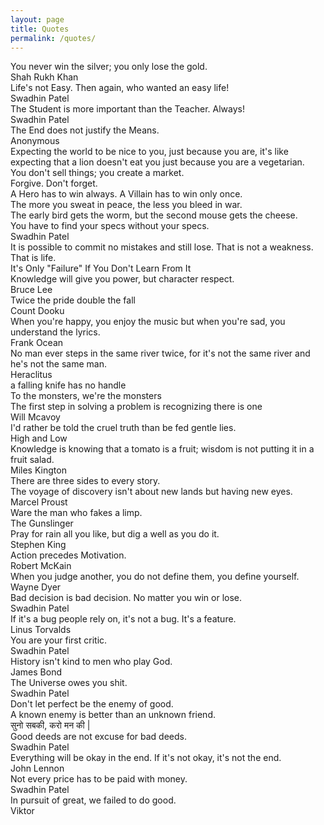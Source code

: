 ```yaml
---
layout: page
title: Quotes
permalink: /quotes/
---
```


<div class="quotes-container">

<div class="quote-item">
  <div class="quote-text">You never win the silver; you only lose the gold.</div>
  <div class="quote-author">Shah Rukh Khan</div>
</div>

<div class="quote-item">
  <div class="quote-text">Life's not Easy. Then again, who wanted an easy life!</div>
  <div class="quote-author">Swadhin Patel</div>
</div>

<div class="quote-item">
  <div class="quote-text">The Student is more important than the Teacher. Always!</div>
  <div class="quote-author">Swadhin Patel</div>
</div>

<div class="quote-item">
  <div class="quote-text">The End does not justify the Means.</div>
  <div class="quote-author">Anonymous</div>
</div>

<div class="quote-item no-author">
  <div class="quote-text">Expecting the world to be nice to you, just because you are, it's like expecting that a lion doesn't eat you just because you are a vegetarian.</div>
</div>

<div class="quote-item no-author">
  <div class="quote-text">You don't sell things; you create a market.</div>
</div>

<div class="quote-item no-author">
  <div class="quote-text">Forgive. Don't forget.</div>
</div>

<div class="quote-item no-author">
  <div class="quote-text">A Hero has to win always. A Villain has to win only once.</div>
</div>

<div class="quote-item no-author">
  <div class="quote-text">The more you sweat in peace, the less you bleed in war.</div>
</div>

<div class="quote-item no-author">
  <div class="quote-text">The early bird gets the worm, but the second mouse gets the cheese.</div>
</div>

<div class="quote-item">
  <div class="quote-text">You have to find your specs without your specs.</div>
  <div class="quote-author">Swadhin Patel</div>
</div>

<div class="quote-item no-author">
  <div class="quote-text">It is possible to commit no mistakes and still lose. That is not a weakness. That is life.</div>
</div>

<div class="quote-item no-author">
  <div class="quote-text">It's Only "Failure" If You Don't Learn From It</div>
</div>

<div class="quote-item">
  <div class="quote-text">Knowledge will give you power, but character respect.</div>
  <div class="quote-author">Bruce Lee</div>
</div>

<div class="quote-item">
  <div class="quote-text">Twice the pride double the fall</div>
  <div class="quote-author">Count Dooku</div>
</div>

<div class="quote-item">
  <div class="quote-text">When you're happy, you enjoy the music but when you're sad, you understand the lyrics.</div>
  <div class="quote-author">Frank Ocean</div>
</div>

<div class="quote-item">
  <div class="quote-text">No man ever steps in the same river twice, for it's not the same river and he's not the same man.</div>
  <div class="quote-author">Heraclitus</div>
</div>

<div class="quote-item no-author">
  <div class="quote-text">a falling knife has no handle</div>
</div>

<div class="quote-item no-author">
  <div class="quote-text">To the monsters, we're the monsters</div>
</div>

<div class="quote-item">
  <div class="quote-text">The first step in solving a problem is recognizing there is one</div>
  <div class="quote-author">Will Mcavoy</div>
</div>

<div class="quote-item">
  <div class="quote-text">I'd rather be told the cruel truth than be fed gentle lies.</div>
  <div class="quote-author">High and Low</div>
</div>

<div class="quote-item">
  <div class="quote-text">Knowledge is knowing that a tomato is a fruit; wisdom is not putting it in a fruit salad.</div>
  <div class="quote-author">Miles Kington</div>
</div>

<div class="quote-item no-author">
  <div class="quote-text">There are three sides to every story.</div>
</div>

<div class="quote-item">
  <div class="quote-text">The voyage of discovery isn't about new lands but having new eyes.</div>
  <div class="quote-author">Marcel Proust</div>
</div>

<div class="quote-item">
  <div class="quote-text">Ware the man who fakes a limp.</div>
  <div class="quote-author">The Gunslinger</div>
</div>

<div class="quote-item">
  <div class="quote-text">Pray for rain all you like, but dig a well as you do it.</div>
  <div class="quote-author">Stephen King</div>
</div>

<div class="quote-item">
  <div class="quote-text">Action precedes Motivation.</div>
  <div class="quote-author">Robert McKain</div>
</div>

<div class="quote-item">
  <div class="quote-text">When you judge another, you do not define them, you define yourself.</div>
  <div class="quote-author">Wayne Dyer</div>
</div>

<div class="quote-item">
  <div class="quote-text">Bad decision is bad decision. No matter you win or lose.</div>
  <div class="quote-author">Swadhin Patel</div>
</div>

<div class="quote-item">
  <div class="quote-text">If it's a bug people rely on, it's not a bug. It's a feature.</div>
  <div class="quote-author">Linus Torvalds</div>
</div>

<div class="quote-item">
  <div class="quote-text">You are your first critic.</div>
  <div class="quote-author">Swadhin Patel</div>
</div>

<div class="quote-item">
  <div class="quote-text">History isn't kind to men who play God.</div>
  <div class="quote-author">James Bond</div>
</div>

<div class="quote-item">
  <div class="quote-text">The Universe owes you shit.</div>
  <div class="quote-author">Swadhin Patel</div>
</div>

<div class="quote-item no-author">
  <div class="quote-text">Don't let perfect be the enemy of good.</div>
</div>

<div class="quote-item no-author">
  <div class="quote-text">A known enemy is better than an unknown friend.</div>
</div>

<div class="quote-item hindi-quote no-author">
  <div class="quote-text">सुनो सबकी, करो मन की |</div>
</div>

<div class="quote-item">
  <div class="quote-text">Good deeds are not excuse for bad deeds.</div>
  <div class="quote-author">Swadhin Patel</div>
</div>

<div class="quote-item">
  <div class="quote-text">Everything will be okay in the end. If it's not okay, it's not the end.</div>
  <div class="quote-author">John Lennon</div>
</div>

<div class="quote-item">
  <div class="quote-text">Not every price has to be paid with money.</div>
  <div class="quote-author">Swadhin Patel</div>
</div>

<div class="quote-item">
  <div class="quote-text">In pursuit of great, we failed to do good.</div>
  <div class="quote-author">Viktor</div>
</div>

</div>